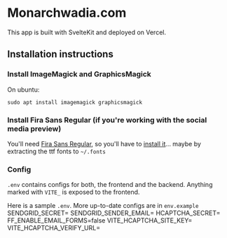 # Monarchwadia.com

This app is built with SvelteKit and deployed on Vercel.

## Installation instructions

### Install ImageMagick and GraphicsMagick

On ubuntu:

```
sudo apt install imagemagick graphicsmagick

```

### Install Fira Sans Regular (if you're working with the social media preview)

You'll need [Fira Sans Regular](https://fonts.google.com/specimen/Fira+Sans?query=fira+sans), so you'll have to [install it](https://www.google.com/search?channel=fs&client=ubuntu&q=install+font+in+ubuntu)... maybe by extracting the ttf fonts to `~/.fonts`

### Config

`.env` contains configs for both, the frontend and the backend. Anything marked with `VITE_` is exposed to the frontend. 

Here is a sample `.env`. More up-to-date configs are in `env.example`
SENDGRID_SECRET=
SENDGRID_SENDER_EMAIL=
HCAPTCHA_SECRET=
FF_ENABLE_EMAIL_FORMS=false
VITE_HCAPTCHA_SITE_KEY=
VITE_HCAPTCHA_VERIFY_URL=
